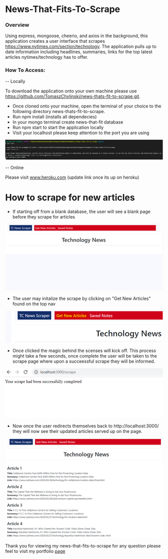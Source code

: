 # News-That-Fits-To-Scrape

### Overview

Using express, mongoose, cheerio, and axios in the background, this application creates a user interface that scrapes https://www.nytimes.com/section/technology. The application pulls up to date information including headlines, summaries, links for the top latest articles nytimes/technology has to offer.

### How To Access:

 -- Locally

To download the application onto your own machine please use https://github.com/TomaszChylinski/news-thats-fit-to-scrape.git.

* Once cloned onto your machine, open the terminal of your choice to the following directory news-thats-fit-to-scrape.
* Run npm install (installs all dependecies)
* In your mongo terminal create news-that-fit database
* Run npm start to start the application locally
* Visit your localhost please keep attention to the port you are using


<img src="./public/assets/images/news-that-fits-1.PNG">

-- Online

Please visit www.heroku.com (update link once its up on heroku)

# How to scrape for new articles

* If starting off from a blank database, the user will see a blank page before they scrape for articles


<img src="./public/assets/images/news-that-fits-2.PNG">

* The user may initalize the scrape by clicking on "Get New Articles" found on the top nav



<img src="./public/assets/images/news-that-fits-3.PNG">

* Once clicked the magic behind the scenses will kick off. This process might take a few seconds, once complete the user will be taken to the scrape page where upon a succeessful scrape they will be informed. 


<img src="./public/assets/images/news-that-fits-4.PNG">

* Now once the user redirects themselves back to http://localhost:3000/ they will now see their updated articles served up on the page. 

<img src="./public/assets/images/news-that-fits-5.PNG">


Thank you for viewing my news-that-fits-to-scrape for any question please feel to visit my portfolio <a href="https://tomaszchylinski.github.io/chylinski-tomasz-portfolio/index.html">page</a>